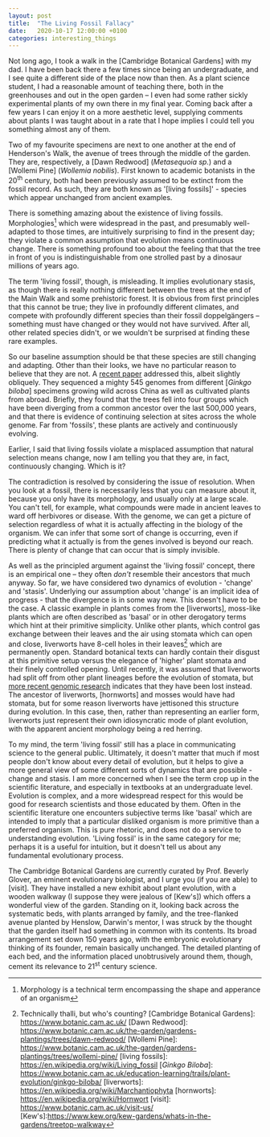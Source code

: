 ```yaml
---
layout: post
title:  "The Living Fossil Fallacy"
date:   2020-10-17 12:00:00 +0100
categories: interesting_things
---
```


Not long ago, I took a walk in the [Cambridge Botanical Gardens] with my dad.
I have been back there a few times since being an undergraduate, and I see
quite a different side of the place now than then. As a plant science student, I had
a reasonable amount of teaching there, both in the greenhouses and out in the open garden –
I even had some rather sickly experimental plants of my own there in my final year.
Coming back after a few years I can enjoy it on a more aesthetic level, supplying
comments about plants I was taught about in a rate that I hope implies I could
tell you something almost any of them.

Two of my favourite specimens are next to one another at the end of Henderson's Walk,
the avenue of trees through the middle of the garden. They are, respectively, a
[Dawn Redwood] (_Metasequoia sp._) and a [Wollemi Pine] (_Wollemia nobilis_).
First known to academic botanists in the 20<sup>th</sup> century, both had been
previously assumed to be extinct from the fossil record. As such, they are both
known as '[living fossils]' - species which appear unchanged from ancient examples.

There is something amazing about the existence of living fossils. Morphologies[^1] which
were widespread in the past, and presumably well-adapted to those times, are intuitively
surprising to find in the present day; they violate a common assumption that evolution
means continuous change. There is something profound too about the feeling that
that the tree in front of you is indistinguishable from one strolled past by a dinosaur
millions of years ago.

The term 'living fossil', though, is misleading. It implies evolutionary stasis,
as though there is really nothing different between the trees at the end of the Main Walk
and some prehistoric forest. It is obvious from first principles that this cannot
be true; they live in profoundly different climates, and compete with profoundly
different species than their fossil doppelgängers – something must have changed
or they would not have survived. After all, other related species didn't, or we
wouldn't be surprised at finding these rare examples.

So our baseline assumption should be that these species are still changing and
adapting. Other than their looks, we have no particular reason to believe that they
are not. A [recent paper](https://www.nature.com/articles/s41467-019-12133-5) addressed
this, albeit slightly obliquely. They sequenced a mighty 545 genomes from different
[_Ginkgo biloba_] specimens growing wild across China as well as cultivated plants
from abroad. Briefly, they found that the trees fell into four groups which have
been diverging from a common ancestor over the last 500,000 years, and that there
is evidence of continuing selection at sites across the whole genome. Far from 'fossils',
these plants are actively and continuously evolving.

Earlier, I said that living fossils violate a misplaced assumption that natural
selection means change, now I am telling you that they are, in fact,
continuously changing. Which is it?

The contradiction is resolved by considering the issue of resolution. When you look
at a fossil, there is necessarily less that you can measure about it, because you
only have its morphology, and usually only at a large scale. You can't tell, for
example, what compounds were made in ancient leaves to ward off herbivores or disease.
With the genome, we can get a picture of selection regardless of what it is actually
affecting in the biology of the organism. We can infer that some sort of change is
occurring, even if predicting what it actually is from the genes involved is beyond
our reach. There is plenty of change that can occur that is simply invisible.

As well as the principled argument against the 'living fossil' concept, there is
an empirical one – they often _don't_ resemble their ancestors that much anyway.
So far, we have considered two dynamics of evolution - 'change' and 'stasis'.
Underlying our assumption about 'change' is an implicit idea of progress - that
the divergence is in some way new. This doesn't have to be the case. A classic
example in plants comes from the [liverworts], moss-like plants which are often
described as 'basal' or in other derogatory terms which hint at their primitive
simplicity. Unlike other plants, which control gas exchange between their leaves
and the air using stomata which can open and close, liverworts have 8-cell holes
in their leaves[^2] which are permanently open. Standard botanical texts can hardly
contain their disgust at this primitive setup versus the elegance of 'higher' plant
stomata and their finely controlled opening. Until recently, it was assumed that
liverworts had split off from other plant lineages before the evolution of stomata,
but [more recent genomic research](https://www.sciencedirect.com/science/article/pii/S0960982220304188)
indicates that they have been lost instead. The ancestor of liverworts, [hornworts]
and mosses would have had stomata, but for some reason liverworts have jettisoned
this structure during evolution. In this case, then, rather than representing an
earlier form, liverworts just represent their own idiosyncratic mode of plant
evolution, with the apparent ancient morphology being a red herring.

To my mind, the term 'living fossil' still has a place in communicating science
to the general public. Ultimately, it doesn't matter that much if most people don't
know about every detail of evolution, but it helps to give a more general view
of some different sorts of dynamics that are possible - change and stasis. I am
more concerned when I see the term crop up in the scientific literature, and
especially in textbooks at an undergraduate level. Evolution is complex, and a
more widespread respect for this would be good for research scientists and those
educated by them. Often in the scientific literature one encounters subjective terms
like 'basal' which are intended to imply that a particular disliked organism is more
primitive than a preferred organism. This is pure rhetoric, and does not do a service
to understanding evolution. 'Living fossil' is in the same category for me;
perhaps it is a useful for intuition, but it doesn't tell us about any fundamental
evolutionary process.

The Cambridge Botanical Gardens are currently curated by Prof. Beverly Glover,
an eminent evolutionary biologist, and I urge you (if you are able) to [visit].
They have installed a new
exhibit about plant evolution, with a wooden walkway (I suppose they were jealous
of [Kew's]) which offers a wonderful view of the garden. Standing on it, looking back across
the systematic beds, with plants arranged by family, and the tree-flanked avenue planted
by Henslow, Darwin's mentor, I was struck by the thought
that the garden itself had something in common with its contents. Its broad arrangement
set down 150 years ago, with the embryonic evolutionary thinking of its founder,
remain basically unchanged. The detailed planting of each bed, and the information placed
unobtrusively around them, though, cement its relevance to 21<sup>st</sup> century science.

[^1]: Morphology is a technical term encompassing the shape and apperance of an organism
[^2]: Technically thalli, but who's counting?
[Cambridge Botanical Gardens]: https://www.botanic.cam.ac.uk/
[Dawn Redwood]: https://www.botanic.cam.ac.uk/the-garden/gardens-plantings/trees/dawn-redwood/
[Wollemi Pine]: https://www.botanic.cam.ac.uk/the-garden/gardens-plantings/trees/wollemi-pine/
[living fossils]: https://en.wikipedia.org/wiki/Living_fossil
[_Ginkgo Biloba_]: https://www.botanic.cam.ac.uk/education-learning/trails/plant-evolution/ginkgo-biloba/
[liverworts]: https://en.wikipedia.org/wiki/Marchantiophyta
[hornworts]: https://en.wikipedia.org/wiki/Hornwort
[visit]: https://www.botanic.cam.ac.uk/visit-us/
[Kew's]:https://www.kew.org/kew-gardens/whats-in-the-gardens/treetop-walkway
